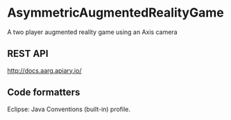 # AsymmetricAugmentedRealityGame
A two player augmented reality game using an Axis camera

## REST API
http://docs.aarg.apiary.io/

## Code formatters
Eclipse: Java Conventions (built-in) profile.